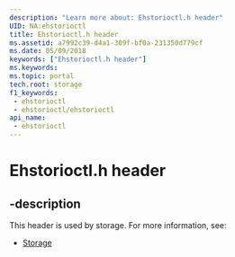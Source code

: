 ```yaml
---
description: "Learn more about: Ehstorioctl.h header"
UID: NA:ehstorioctl
title: Ehstorioctl.h header
ms.assetid: a7992c39-d4a1-309f-bf0a-231350d779cf
ms.date: 05/09/2018
keywords: ["Ehstorioctl.h header"]
ms.keywords: 
ms.topic: portal
tech.root: storage
f1_keywords:
 - ehstorioctl
 - ehstorioctl/ehstorioctl
api_name:
 - ehstorioctl
---
```


# Ehstorioctl.h header


## -description

This header is used by storage. For more information, see:

- [Storage](../_storage/index.md)


